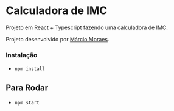 # Calculadora de IMC

Projeto em React + Typescript
fazendo uma calculadora de IMC.

Projeto desenvolvido por [Márcio Moraes](https://marcio-moraes.github.io/portfolio/).

### Instalação

- `npm install`

## Para Rodar

- `npm start`
